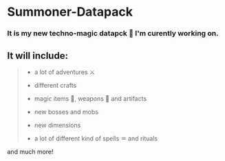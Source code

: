 # Summoner-Datapack
### It is my new **techno-magic** datapck 🔮 I'm curently working on.

## It will include:
> 
 >  - a lot of adventures ⚔️
 > 
 >  - different crafts
 > 
 >  - magic items 🎱, weapons 🔫 and artifacts
 > 
 >  - new bosses and mobs
 > 
 >  - new dimensions
 > 
 >  - a lot of different kind of spells ♒ and rituals

and much more!

